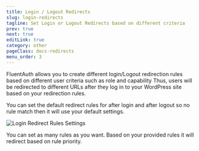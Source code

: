 ```yaml
---
title: Login / Logout Redirects
slug: login-redirects
tagline: Set Login or Logout Redirects based on different criteria
prev: true
next: true
editLink: true
category: other
pageClass: docs-redirects
menu_order: 3
---
```


FluentAuth allows you to create different login/Logout redirection rules based on different user criteria such as role and capability
Thus, users will be redirected to different URLs after they log in to your WordPress site based on your redirection rules.

You can set the default redirect rules for after login and after logout so no rule match then it will use your default settings.

![Login Redirect Rules Settings](https://fluentauth.com/wp-content/uploads/2022/12/dynamic-login-redirects.png)

You can set as many rules as you want. Based on your provided rules it will redirect based on rule priority.
